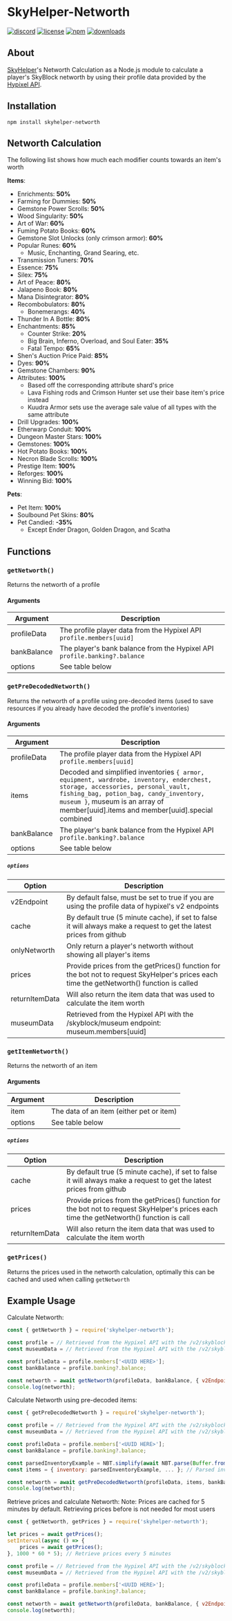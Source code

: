 ﻿# SkyHelper-Networth

[![discord](https://img.shields.io/discord/720018827433345138?logo=discord)](https://discord.com/invite/fd4Be4W)
[![license](https://img.shields.io/badge/license-MIT-green)](LICENSE)
[![npm](https://img.shields.io/npm/v/skyhelper-networth)](https://npmjs.com/package/skyhelper-networth)
[![downloads](https://img.shields.io/npm/dm/skyhelper-networth)](https://npmjs.com/package/skyhelper-networth)

## About

[SkyHelper](https://skyhelper.altpapier.dev/)'s Networth Calculation as a Node.js module to calculate a player's SkyBlock networth by using their profile data provided by the [Hypixel API](https://api.hypixel.net/).

## Installation

```
npm install skyhelper-networth
```

## Networth Calculation

The following list shows how much each modifier counts towards an item's worth

**Items**:

- Enrichments: **50%**
- Farming for Dummies: **50%**
- Gemstone Power Scrolls: **50%**
- Wood Singularity: **50%**
- Art of War: **60%**
- Fuming Potato Books: **60%**
- Gemstone Slot Unlocks (only crimson armor): **60%**
- Popular Runes: **60%**
  - Music, Enchanting, Grand Searing, etc.
- Transmission Tuners: **70%**
- Essence: **75%**
- Silex: **75%**
- Art of Peace: **80%**
- Jalapeno Book: **80%**
- Mana Disintegrator: **80%**
- Recombobulators: **80%**
  - Bonemerangs: **40%**
- Thunder In A Bottle: **80%**
- Enchantments: **85%**
  - Counter Strike: **20%**
  - Big Brain, Inferno, Overload, and Soul Eater: **35%**
  - Fatal Tempo: **65%**
- Shen's Auction Price Paid: **85%**
- Dyes: **90%**
- Gemstone Chambers: **90%**
- Attributes: **100%**
  - Based off the corresponding attribute shard's price
  - Lava Fishing rods and Crimson Hunter set use their base item's price instead
  - Kuudra Armor sets use the average sale value of all types with the same attribute
- Drill Upgrades: **100%**
- Etherwarp Conduit: **100%**
- Dungeon Master Stars: **100%**
- Gemstones: **100%**
- Hot Potato Books: **100%**
- Necron Blade Scrolls: **100%**
- Prestige Item: **100%**
- Reforges: **100%**
- Winning Bid: **100%**

**Pets**:

- Pet Item: **100%**
- Soulbound Pet Skins: **80%**
- Pet Candied: **-35%**
  - Except Ender Dragon, Golden Dragon, and Scatha

## Functions

### `getNetworth()`

Returns the networth of a profile

#### Arguments

| Argument    | Description                                                               |
| ----------- | ------------------------------------------------------------------------- |
| profileData | The profile player data from the Hypixel API `profile.members[uuid]`      |
| bankBalance | The player's bank balance from the Hypixel API `profile.banking?.balance` |
| options     | See table below                                                           |

### `getPreDecodedNetworth()`

Returns the networth of a profile using pre-decoded items (used to save resources if you already have decoded the profile's inventories)

#### Arguments

| Argument    | Description                                                                                                                                                                                                                                                    |
| ----------- | -------------------------------------------------------------------------------------------------------------------------------------------------------------------------------------------------------------------------------------------------------------- |
| profileData | The profile player data from the Hypixel API `profile.members[uuid]`                                                                                                                                                                                           |
| items       | Decoded and simplified inventories `{ armor, equipment, wardrobe, inventory, enderchest, storage, accessories, personal_vault, fishing_bag, potion_bag, candy_inventory, museum }`, museum is an array of member[uuid].items and member[uuid].special combined |
| bankBalance | The player's bank balance from the Hypixel API `profile.banking?.balance`                                                                                                                                                                                      |
| options     | See table below                                                                                                                                                                                                                                                |

##### `options`

| Option         | Description                                                                                                                               |
| -------------- | ----------------------------------------------------------------------------------------------------------------------------------------- |
| v2Endpoint     | By default false, must be set to true if you are using the profile data of hypixel's v2 endpoints                                         |
| cache          | By default true (5 minute cache), if set to false it will always make a request to get the latest prices from github                      |
| onlyNetworth   | Only return a player's networth without showing all player's items                                                                        |
| prices         | Provide prices from the getPrices() function for the bot not to request SkyHelper's prices each time the getNetworth() function is called |
| returnItemData | Will also return the item data that was used to calculate the item worth                                                                  |
| museumData     | Retrieved from the Hypixel API with the /skyblock/museum endpoint: museum.members[uuid]                                                   |

### `getItemNetworth()`

Returns the networth of an item

#### Arguments

| Argument | Description                              |
| -------- | ---------------------------------------- |
| item     | The data of an item (either pet or item) |
| options  | See table below                          |

##### `options`

| Option         | Description                                                                                                                             |
| -------------- | --------------------------------------------------------------------------------------------------------------------------------------- |
| cache          | By default true (5 minute cache), if set to false it will always make a request to get the latest prices from github                    |
| prices         | Provide prices from the getPrices() function for the bot not to request SkyHelper's prices each time the getNetworth() function is call |
| returnItemData | Will also return the item data that was used to calculate the item worth                                                                |

### `getPrices()`

Returns the prices used in the networth calculation, optimally this can be cached and used when calling `getNetworth`

## Example Usage

Calculate Networth:

```js
const { getNetworth } = require('skyhelper-networth');

const profile = // Retrieved from the Hypixel API with the /v2/skyblock/profiles endpoint: profiles[index]
const museumData = // Retrieved from the Hypixel API with the /v2/skyblock/museum endpoint: museum.members[uuid]

const profileData = profile.members['<UUID HERE>'];
const bankBalance = profile.banking?.balance;

const networth = await getNetworth(profileData, bankBalance, { v2Endpoint: true, museumData });
console.log(networth);
```

Calculate Networth using pre-decoded items:

```js
const { getPreDecodedNetworth } = require('skyhelper-networth');

const profile = // Retrieved from the Hypixel API with the /v2/skyblock/profiles endpoint: profiles[index]
const museumData = // Retrieved from the Hypixel API with the /v2/skyblock/museum endpoint: museum.members[uuid]

const profileData = profile.members['<UUID HERE>'];
const bankBalance = profile.banking?.balance;

const parsedInventoryExample = NBT.simplify(await NBT.parse(Buffer.from(profileData.inventory.inv_contents, 'base64')));
const items = { inventory: parsedInventoryExample, ... }; // Parsed inventories see ./examples/items.json for object format and required keys

const networth = await getPreDecodedNetworth(profileData, items, bankBalance, { v2Endpoint: true });
console.log(networth);
```

Retrieve prices and calculate Networth:
Note: Prices are cached for 5 minutes by default. Retrieving prices before is not needed for most users

```js
const { getNetworth, getPrices } = require('skyhelper-networth');

let prices = await getPrices();
setInterval(async () => {
	prices = await getPrices();
}, 1000 * 60 * 5); // Retrieve prices every 5 minutes

const profile = // Retrieved from the Hypixel API with the /v2/skyblock/profiles endpoint: profiles[index]
const museumData = // Retrieved from the Hypixel API with the /v2/skyblock/museum endpoint: museum.members[uuid]

const profileData = profile.members['<UUID HERE>'];
const bankBalance = profile.banking?.balance;

const networth = await getNetworth(profileData, bankBalance, { v2Endpoint: true, prices, museumData });
console.log(networth);
```
